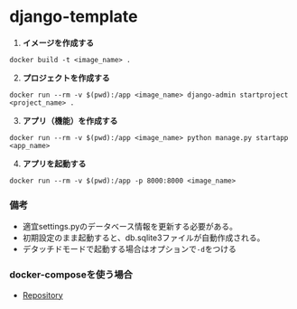 # django-template

1. **イメージを作成する**  
```
docker build -t <image_name> .
```

2. **プロジェクトを作成する**  
```
docker run --rm -v $(pwd):/app <image_name> django-admin startproject <project_name> .
```

3. **アプリ（機能）を作成する**  
```
docker run --rm -v $(pwd):/app <image_name> python manage.py startapp <app_name>
```

4. **アプリを起動する**  
```
docker run --rm -v $(pwd):/app -p 8000:8000 <image_name>
```

### 備考
- 適宜settings.pyのデータベース情報を更新する必要がある。
- 初期設定のまま起動すると、db.sqlite3ファイルが自動作成される。
- デタッチドモードで起動する場合はオプションで`-d`をつける

### docker-composeを使う場合
- [Repository](https://github.com/hiroki1242/django-compose-template/tree/main "django docker-composeのリポジトリ")
